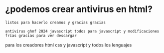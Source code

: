 # ¿podemos crear antivirus en html?
```
listos para hacerlo creamos y gracias gracias
````
```
antivirus ghnf 2024 javascript todos para javascript y modificaciones frías gracias para ver descargar 
````
para los creadores html css  y javascript y todos los lenguajes
